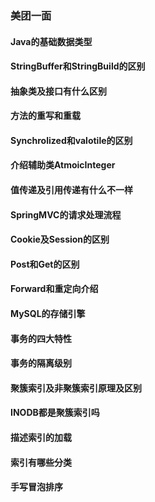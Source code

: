 ### 美团一面


#### Java的基础数据类型


#### StringBuffer和StringBuild的区别


#### 抽象类及接口有什么区别


#### 方法的重写和重载


#### Synchrolized和valotile的区别

#### 介绍辅助类AtmoicInteger


#### 值传递及引用传递有什么不一样


#### SpringMVC的请求处理流程

#### Cookie及Session的区别


#### Post和Get的区别


#### Forward和重定向介绍


#### MySQL的存储引擎


#### 事务的四大特性

#### 事务的隔离级别


#### 聚簇索引及非聚簇索引原理及区别

#### INODB都是聚簇索引吗

#### 描述索引的加载

#### 索引有哪些分类

#### 手写冒泡排序

